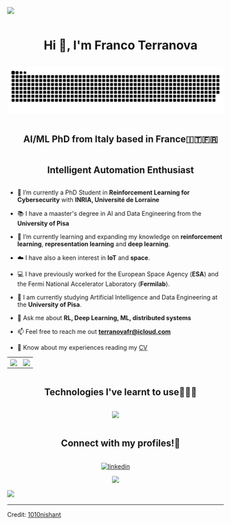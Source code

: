 <!---
terranovaa/terranovaa is a ✨ special ✨ repository because its `README.md` (this file) appears on your GitHub profile.
You can click the Preview link to take a look at your changes.
--->

<!--horizontal divider(gradiant)-->
<img src="https://user-images.githubusercontent.com/73097560/115834477-dbab4500-a447-11eb-908a-139a6edaec5c.gif">

<!--h1 without bottom border-->
<div id="user-content-toc">
  <ul align="center">
    <summary><h1 style="display: inline-block">Hi 👋, I'm Franco Terranova</h1></summary>
  </ul>
</div>


<!--- snake -->
<div align="center">
  <img  src="https://github.com/1999AZZAR/1999AZZAR/blob/main/resources/img/grid-snake.svg"
       alt="snake" /></a>
</div>


<!--h2 without bottom border-->
<div id="user-content-toc">
  <ul align="center">
    <summary><h2 style="display: inline-block">AI/ML PhD from Italy based in France🇮🇹🇫🇷</h2><br><h2 style="display: inline-block">Intelligent Automation Enthusiast</h2></summary>
  </ul>
</div>


<!--Intro start-->
- 🤖 I’m currently a PhD Student in **Reinforcement Learning for Cybersecurity** with **INRIA, Université de Lorraine**

- 📚 I have a maaster's degree in AI and Data Engineering from the **University of Pisa**

- 🌱 I’m currently learning and expanding my knowledge on **reinforcement learning**, **representation learning** and **deep learning**.

- ☁️ I have also a keen interest in **IoT** and **space**. 

- 💻 I have previously worked for the European Space Agency (**ESA**) and the Fermi National Accelerator Laboratory (**Fermilab**).

- 🏫 I am currently studying Artificial Intelligence and Data Engineering at the **University of Pisa**. 

- 💬 Ask me about **RL, Deep Learning, ML, distributed systems**

- 📫 Feel free to reach me out **terranovafr@icloud.com**

- 📄 Know about my experiences reading my <a href="https://github.com/terranovaa/terranovaa/blob/main/CV.pdf" target="blank">CV</a>

<!--Intro end-->



<!--- stats & Trophy (start) -->
<p align="center">
  <!--- stats (start) -->
<table align="center">
<tr border="none">
<td width="50%" align="center" border="none">
  <img  align="center"  src="https://github-readme-stats.vercel.app/api?username=terranovaa&theme=dark&show_icons=true&count_private=true" />
</td>

<td width="50%" align="center" border="none">
   <img  align="center"  src="https://github-readme-stats.anuraghazra1.vercel.app/api/top-langs/?username=terranovaa&theme=dark&hide_border=false&no-bg=true&no-frame=true&langs_count=10"/>
  </td>
</tr>
</table>
<!--- stats (end) -->


</p>        
<!--- stats (end) -->


<!--h1 without bottom border-->
<div id="user-content-toc">
  <ul align="center">
    <summary><h2 style="display: inline-block">Technologies I've learnt to use👨🏻‍💻</h2></summary>
  </ul>
</div>
<!--tech stack icons-->
<p align="center">
   <a href="https://skillicons.dev">
    <img src="https://skillicons.dev/icons?i=arduino,c,cpp,css,git,github,html,js,latex,mongodb,mysql,php,py,pytorch,r,rabbitmq,raspberrypi,react,tensorflow&perline=14" />
  </a>
</p>


<!-- Connect with me -->
<!--h2 without bottom border-->
<div id="user-content-toc">
  <ul align="center">
    <summary><h2 style="display: inline-block">Connect with my profiles!🤝</h2></summary>
  </ul>
</div>

<!--icons and links-->
<p align="center">
<a href="https://www.linkedin.com/in/franco-terranova-1092b316a/" target="blank"><img align="center" src="https://user-images.githubusercontent.com/88904952/234979284-68c11d7f-1acc-4f0c-ac78-044e1037d7b0.png" alt="linkedin" height="50" width="50" /></a>  
</p>


<!--profile visit count-->
<div align="center">
  
[![](https://visitcount.itsvg.in/api?id=Terranova&label=Profile%20Views&color=12&icon=5&pretty=true)](https://visitcount.itsvg.in)
  
</div>

<!--horizontal divider(gradiant)-->
<img src="https://user-images.githubusercontent.com/73097560/115834477-dbab4500-a447-11eb-908a-139a6edaec5c.gif">

----------------------------------------------------------------------
Credit: [1010nishant](https://github.com/1010nishant)

